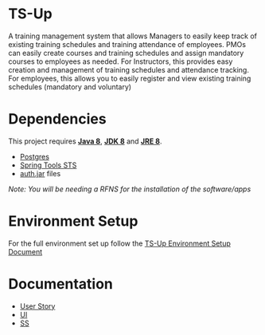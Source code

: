 # TS-Up
A training management system that allows Managers to easily keep track of existing training schedules and training attendance of employees. PMOs can easily create courses and training schedules and assign mandatory courses to employees as needed. For Instructors, this provides easy creation and management of training schedules and attendance tracking. For employees, this allows you to easily register and view existing training schedules (mandatory and voluntary)

# Dependencies
This project requires **[Java 8](https://www.oracle.com/ph/java/technologies/javase/javase-jdk8-downloads.html)**, **[JDK 8](https://codenotfound.com/java-download-install-jdk-8-windows.html)** and **[JRE 8](https://www.oracle.com/java/technologies/javase-jre8-downloads.html)**.
* [Postgres](https://www.postgresql.org/download/)
* [Spring Tools STS](https://spring.io/tools)
* [auth.jar](http://10.164.34.171/share/page/site/internal-projects/document-details?nodeRef=workspace://SpacesStore/681b6934-2af2-457b-8550-ab3b9657b897) files

*Note: You will be needing a RFNS for the installation of the software/apps*

# Environment Setup
For the full environment set up follow the [TS-Up Environment Setup Document](http://10.164.34.171/share/page/site/internal-projects/document-details?nodeRef=workspace://SpacesStore/3e25b366-6791-4e0a-a0e6-c547da872505)

# Documentation
* [User Story](http://10.164.34.171/share/page/site/internal-projects/documentlibrary#filter=path%7C%2FTS-Up%2FE%2520Requirements%2FR01%2520BRD%7C&page=1)
* [UI](http://10.164.34.171/share/page/site/internal-projects/documentlibrary#filter=path%7C%2FTS-Up%2FF%2520Design%2FD01%2520User%2520Interface%2520Specifications%7C&page=1)
* [SS](http://10.164.34.171/share/page/site/internal-projects/documentlibrary#filter=path%7C%2FTS-Up%2FF%2520Design%2FD02%2520System%2520Structure%2520Specifications%7C&page=1)